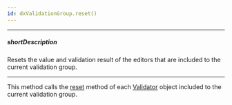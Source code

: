 ```yaml
---
id: dxValidationGroup.reset()
---
```

---
##### shortDescription
Resets the value and validation result of the editors that are included to the current validation group.

---
This method calls the [reset](/api-reference/10%20UI%20Widgets/dxValidator/3%20Methods/reset().md '/Documentation/ApiReference/UI_Widgets/dxValidator/Methods/#reset') method of each [Validator](/api-reference/10%20UI%20Widgets/dxValidator/dxValidator.md '/Documentation/ApiReference/UI_Widgets/dxValidator/') object included to the current validation group.
